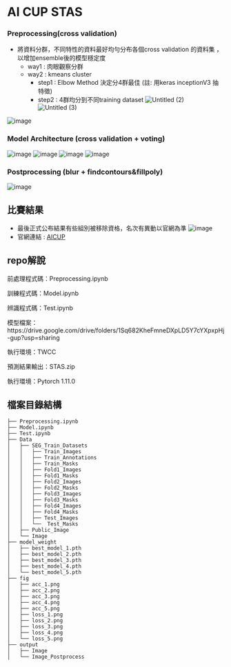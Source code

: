 # AI CUP STAS
### Preprocessing(cross validation)
+ 將資料分群，不同特性的資料最好均勻分布各個cross validation 的資料集 ， 以增加ensemble後的模型穩定度
  + way1 : 肉眼觀察分群
  + way2 : kmeans cluster 
    + step1 : Elbow Method 決定分4群最佳 (註: 用keras inceptionV3 抽特徵)
    + step2 : 4群均分到不同training dataset
    ![Untitled (2)](https://user-images.githubusercontent.com/76427253/185758143-55d5da83-b20a-44a9-b1a4-ce580c15577a.png)
    ![Untitled (3)](https://user-images.githubusercontent.com/76427253/185758151-b167a888-fec3-4191-b528-abdcc8aa6626.png)

![image](https://user-images.githubusercontent.com/76427253/185757486-b9420144-dc8c-4c8c-8471-706c33db8fd1.png)

### Model Architecture (cross validation + voting)
![image](https://user-images.githubusercontent.com/76427253/185757021-6a5201cf-2777-4214-b34e-e31995f62e71.png)
![image](https://user-images.githubusercontent.com/76427253/185757142-919ed7ac-b2ea-4153-8a43-37484ba5fa64.png)
![image](https://user-images.githubusercontent.com/76427253/185757220-2377826d-c85f-43e3-9b37-752a01d383c9.png)
![image](https://user-images.githubusercontent.com/76427253/185757225-046164fc-5771-40cc-b71a-d207a1d52714.png)
### Postprocessing (blur + findcontours&fillpoly)
![image](https://user-images.githubusercontent.com/76427253/185757288-2752ff48-20bd-4841-aafa-0555585824ce.png)

## 比賽結果
+ 最後正式公布結果有些組別被移除資格，名次有異動以官網為準
![image](https://user-images.githubusercontent.com/76427253/185758564-fa70ae5a-9857-4273-bb54-3db87fa01695.png)
+ 官網連結 : [AICUP](https://tbrain.trendmicro.com.tw/Competitions/Details/22)

## repo解說
<p>前處理程式碼：Preprocessing.ipynb</p>
<p>訓練程式碼：Model.ipynb</p>
<p>辨識程式碼：Test.ipynb</p>
<p>模型檔案：https://drive.google.com/drive/folders/1Sq682KheFmneDXpLD5Y7cYXpxpHj-gup?usp=sharing</p>
<p>執行環境：TWCC</p>
<p>預測結果輸出：STAS.zip</p>
<p>執行環境：Pytorch 1.11.0</p>

## 檔案目錄結構
```
├── Preprocessing.ipynb               
├── Model.ipynb
├── Test.ipynb
├── Data
│   ├── SEG_Train_Datasets
│   │   ├── Train_Images
│   │   ├── Train_Annotations
│   │   ├── Train_Masks
│   │   ├── Fold1_Images
│   │   ├── Fold1_Masks
│   │   ├── Fold2_Images
│   │   ├── Fold2_Masks
│   │   ├── Fold3_Images
│   │   ├── Fold3_Masks
│   │   ├── Fold4_Images
│   │   ├── Fold4_Masks
│   │   ├── Test_Images
│   │   └──  Test_Masks
│   ├── Public_Image
│   └── Image   
├── model_weight                      
│   ├── best_model_1.pth
│   ├── best_model_2.pth               
│   ├── best_model_3.pth         
│   ├── best_model_4.pth               
│   └── best_model_5.pth
├── fig                      
│   ├── acc_1.png
│   ├── acc_2.png              
│   ├── acc_3.png         
│   ├── acc_4.png              
│   ├── acc_5.png
│   ├── loss_1.png
│   ├── loss_2.png              
│   ├── loss_3.png         
│   ├── loss_4.png              
│   └── loss_5.png
├── output                      
│   ├── Image           
│   └── Image_Postprocess
```
